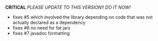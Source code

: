 **CRITICAL** _PLEASE UPDATE TO THIS VERSION!! DO IT NOW!_

- fixes #5 which involved the library depending on code that was not actually declared as a dependency
- fixes #6 no need for fat jars
- fixes #7 javadoc formatting